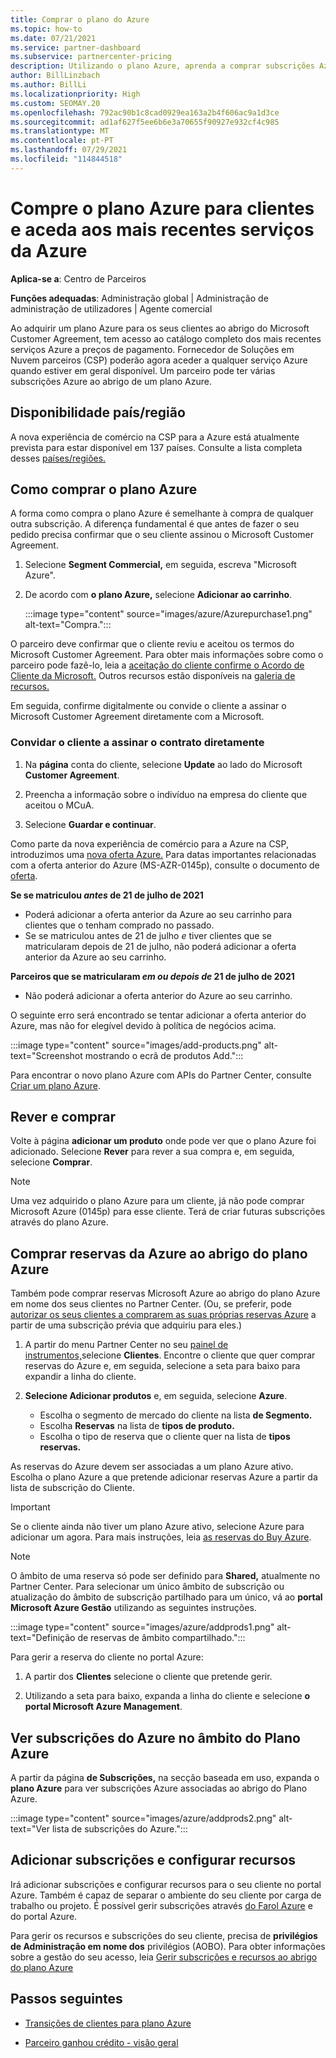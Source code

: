 ```yaml
---
title: Comprar o plano do Azure
ms.topic: how-to
ms.date: 07/21/2021
ms.service: partner-dashboard
ms.subservice: partnercenter-pricing
description: Utilizando o plano Azure, aprenda a comprar subscrições Azure individuais ou múltiplas, reservas Azure, para configurar recursos e para visualizar ou adicionar subscrições.
author: BillLinzbach
ms.author: BillLi
ms.localizationpriority: High
ms.custom: SEOMAY.20
ms.openlocfilehash: 792ac90b1c8cad0929ea163a2b4f606ac9a1d3ce
ms.sourcegitcommit: ad1af627f5ee6b6e3a70655f90927e932cf4c985
ms.translationtype: MT
ms.contentlocale: pt-PT
ms.lasthandoff: 07/29/2021
ms.locfileid: "114844518"
---
```

# <a name="purchase-the-azure-plan-for-customers-and-access-the-latest-azure-services"></a>Compre o plano Azure para clientes e aceda aos mais recentes serviços da Azure

**Aplica-se a**: Centro de Parceiros 

**Funções adequadas**: Administração global | Administração de administração de utilizadores | Agente comercial

Ao adquirir um plano Azure para os seus clientes ao abrigo do Microsoft Customer Agreement, tem acesso ao catálogo completo dos mais recentes serviços Azure a preços de pagamento. Fornecedor de Soluções em Nuvem parceiros (CSP) poderão agora aceder a qualquer serviço Azure quando estiver em geral disponível. Um parceiro pode ter várias subscrições Azure ao abrigo de um plano Azure. 

## <a name="countryregion-availability"></a>Disponibilidade país/região

A nova experiência de comércio na CSP para a Azure está atualmente prevista para estar disponível em 137 países. Consulte a lista completa desses [países/regiões.](https://query.prod.cms.rt.microsoft.com/cms/api/am/binary/RE3QN0x) 

## <a name="how-to-purchase-azure-plan"></a>Como comprar o plano Azure

A forma como compra o plano Azure é semelhante à compra de qualquer outra subscrição. A diferença fundamental é que antes de fazer o seu pedido precisa confirmar que o seu cliente assinou o Microsoft Customer Agreement.

1. Selecione **Segment Commercial,** em seguida, escreva "Microsoft Azure".
2. De acordo com **o plano Azure,** selecione **Adicionar ao carrinho**.

   :::image type="content" source="images/azure/Azurepurchase1.png" alt-text="Compra.":::

O parceiro deve confirmar que o cliente reviu e aceitou os termos do Microsoft Customer Agreement. Para obter mais informações sobre como o parceiro pode fazê-lo, leia a [aceitação do cliente confirme o Acordo de Cliente da Microsoft.](./confirm-customer-agreement.md) Outros recursos estão disponíveis na [galeria de recursos.](https://partner.microsoft.com/resources/collection/Microsoft-Customer-Agreement-in-the-CSP-program#/)

Em seguida, confirme digitalmente ou convide o cliente a assinar o Microsoft Customer Agreement diretamente com a Microsoft. 

### <a name="to-invite-the-customer-to-sign-the-agreement-directly"></a>Convidar o cliente a assinar o contrato diretamente 

1. Na **página** conta do cliente, selecione **Update** ao lado do Microsoft **Customer Agreement**.

2. Preencha a informação sobre o indivíduo na empresa do cliente que aceitou o MCuA.

3. Selecione **Guardar e continuar**.  

Como parte da nova experiência de comércio para a Azure na CSP, introduzimos uma [nova oferta Azure.](./azure-plan-lp.md) Para datas importantes relacionadas com a oferta anterior do Azure (MS-AZR-0145p), consulte o documento de [oferta](https://go.microsoft.com/fwlink/p/?linkid=2164140).

**Se se matriculou *antes* de 21 de julho de 2021**
- Poderá adicionar a oferta anterior da Azure ao seu carrinho para clientes que o tenham comprado no passado.
- Se se matriculou antes de 21 de julho *e* tiver clientes que se matricularam depois de 21 de julho, não poderá adicionar a oferta anterior da Azure ao seu carrinho.

**Parceiros que se matricularam *em ou depois de* 21 de julho de 2021**
- Não poderá adicionar a oferta anterior do Azure ao seu carrinho.

O seguinte erro será encontrado se tentar adicionar a oferta anterior do Azure, mas não for elegível devido à política de negócios acima. 

:::image type="content" source="images/add-products.png" alt-text="Screenshot mostrando o ecrã de produtos Add.":::

Para encontrar o novo plano Azure com APIs do Partner Center, consulte [Criar um plano Azure](/partner-center/develop/create-azure-plan#get-the-catalog-item-for-azure-plan).

## <a name="review-and-buy"></a>Rever e comprar

Volte à página **adicionar um produto** onde pode ver que o plano Azure foi adicionado. Selecione **Rever** para rever a sua compra e, em seguida, selecione **Comprar**. 

> [!NOTE]
> Uma vez adquirido o plano Azure para um cliente, já não pode comprar Microsoft Azure (0145p) para esse cliente. Terá de criar futuras subscrições através do plano Azure.

## <a name="purchase-azure-reservations-under-the-azure-plan"></a>Comprar reservas da Azure ao abrigo do plano Azure 
  
Também pode comprar reservas Microsoft Azure ao abrigo do plano Azure em nome dos seus clientes no Partner Center. (Ou, se preferir, pode [autorizar os seus clientes a comprarem as suas próprias reservas Azure](give-customers-permission.md) a partir de uma subscrição prévia que adquiriu para eles.)

1. A partir do menu Partner Center no seu [painel de instrumentos,](https://partner.microsoft.com/dashboard/)selecione **Clientes**. Encontre o cliente que quer comprar reservas do Azure e, em seguida, selecione a seta para baixo para expandir a linha do cliente.

2. **Selecione Adicionar produtos** e, em seguida, selecione **Azure**. 

   - Escolha o segmento de mercado do cliente na lista **de Segmento.**
   - Escolha **Reservas** na lista de **tipos de produto.**
   - Escolha o tipo de reserva que o cliente quer na lista de **tipos reservas.**

As reservas do Azure devem ser associadas a um plano Azure ativo. Escolha o plano Azure a que pretende adicionar reservas Azure a partir da lista de subscrição do Cliente. 

> [!IMPORTANT] 
> Se o cliente ainda não tiver um plano Azure ativo, selecione Azure para adicionar um agora. Para mais instruções, leia [as reservas do Buy Azure](azure-reservations-buying.md#purchase-azure-reservations).

> [!NOTE]
> O âmbito de uma reserva só pode ser definido para **Shared,** atualmente no Partner Center. Para selecionar um único âmbito de subscrição ou atualização do âmbito de subscrição partilhado para um único, vá ao **portal Microsoft Azure Gestão** utilizando as seguintes instruções. 

:::image type="content" source="images/azure/addprods1.png" alt-text="Definição de reservas de âmbito compartilhado.":::

Para gerir a reserva do cliente no portal Azure: 

1. A partir dos **Clientes** selecione o cliente que pretende gerir. 

2. Utilizando a seta para baixo, expanda a linha do cliente e selecione **o portal Microsoft Azure Management**.  
 
## <a name="view-azure-subscriptions-under-the-azure-plan"></a>Ver subscrições do Azure no âmbito do Plano Azure

A partir da página **de Subscrições,** na secção baseada em uso, expanda o **plano Azure** para ver subscrições Azure associadas ao abrigo do Plano Azure.

:::image type="content" source="images/azure/addprods2.png" alt-text="Ver lista de subscrições do Azure."::: 

## <a name="add-subscriptions-and-configure-resources"></a>Adicionar subscrições e configurar recursos

Irá adicionar subscrições e configurar recursos para o seu cliente no portal Azure. Também é capaz de separar o ambiente do seu cliente por carga de trabalho ou projeto. É possível gerir subscrições através [do Farol Azure](https://azure.microsoft.com/services/azure-lighthouse/) e do portal Azure. 

Para gerir os recursos e subscrições do seu cliente, precisa de **privilégios de Administração em nome dos** privilégios (AOBO). Para obter informações sobre a gestão do seu acesso, leia [Gerir subscrições e recursos ao abrigo do plano Azure](azure-plan-manage.md)

## <a name="next-steps"></a>Passos seguintes

- [Transições de clientes para plano Azure](azure-plan-transition.md)

- [Parceiro ganhou crédito - visão geral](partner-earned-credit.md)
